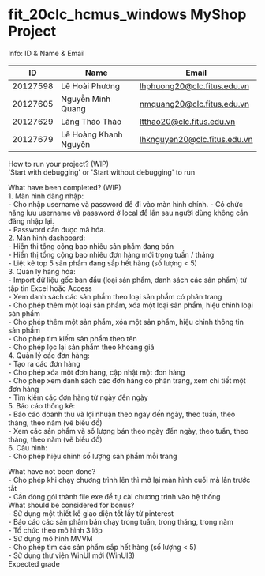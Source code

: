 # fit_20clc_hcmus_windows MyShop Project  

Info: ID & Name & Email  

| ID          | Name|Email|
|-------------|---|---|
|20127598     |Lê Hoài Phương|lhphuong20@clc.fitus.edu.vn|
|20127605     |Nguyễn Minh Quang|nmquang20@clc.fitus.edu.vn|
|20127629     |Lăng Thảo Thảo|ltthao20@clc.fitus.edu.vn|
|20127679     |Lê Hoàng Khanh Nguyên|lhknguyen20@clc.fitus.edu.vn|  


How to run your project? (WIP)  
    'Start with debugging' or 'Start without debugging' to run

What have been completed? (WIP)  
    1. Màn hình đăng nhập:  
    	- Cho nhập username và password để đi vào màn hình chính. 
	- Có chức năng lưu username và password ở local để lần sau người dùng không cần đăng nhập lại.  
	- Password cần được mã hóa.  
    2. Màn hình dashboard:  
    	- Hiển thị tổng cộng bao nhiêu sản phẩm đang bán  
	- Hiển thị tổng cộng bao nhiêu đơn hàng mới trong tuần / tháng  
	- Liệt kê top 5 sản phẩm đang sắp hết hàng (số lượng < 5)  
    3. Quản lý hàng hóa:  
    	- Import dữ liệu gốc ban đầu (loại sản phẩm, danh sách các sản phẩm) từ tập tin Excel hoặc Access  
	- Xem danh sách các sản phẩm theo loại sản phẩm có phân trang  
	- Cho phép thêm một loại sản phẩm, xóa một loại sản phẩm, hiệu chỉnh loại sản phẩm  
	- Cho phép thêm một sản phẩm, xóa một sản phẩm, hiệu chỉnh thông tin sản phẩm  
	- Cho phép tìm kiếm sản phẩm theo tên  
	- Cho phép lọc lại sản phẩm theo khoảng giá  
    4. Quản lý các đơn hàng:  
	- Tạo ra các đơn hàng  
	- Cho phép xóa một đơn hàng, cập nhật một đơn hàng  
	- Cho phép xem danh sách các đơn hàng có phân trang, xem chi tiết một đơn hàng  
	- Tìm kiếm các đơn hàng từ ngày đến ngày  
    5. Báo cáo thống kê:  
    	- Báo cáo doanh thu và lợi nhuận theo ngày đến ngày, theo tuần, theo tháng, theo năm (vẽ biểu đồ)  
	- Xem các sản phẩm và số lượng bán theo ngày đến ngày, theo tuần, theo tháng, theo năm (vẽ biểu đồ)  
    6. Cấu hình:  
    	- Cho phép hiệu chỉnh số lượng sản phẩm mỗi trang  

What have not been done?  
	- Cho phép khi chạy chương trình lên thì mở lại màn hình cuối mà lần trước tắt  
	- Cần đóng gói thành file exe để tự cài chương trình vào hệ thống  
What should be considered for bonus?  
	- Sử dụng một thiết kế giao diện tốt lấy từ pinterest  
	- Báo cáo các sản phẩm bán chạy trong tuần, trong tháng, trong năm  
	- Tổ chức theo mô hình 3 lớp  
	- Sử dụng mô hình MVVM  
	- Cho phép tìm các sản phẩm sắp hết hàng (số lượng < 5)  
	- Sử dụng thư viện WinUI mới (WinUI3)  
Expected grade  
    
